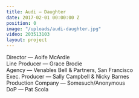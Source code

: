 ```yaml
---
title: Audi — Daughter
date: 2017-02-01 00:00:00 Z
position: 0
image: "/uploads/audi-daughter.jpg"
video: 203513103
layout: project
---
```


Director — Aoife McArdle  
Line Producer — Grace Brodie  
Agency — Venables Bell & Partners, San Francisco  
Exec. Producer — Sally Campbell & Nicky Barnes  
Production Company — Somesuch/Anonymous  
DoP — Pat Scola